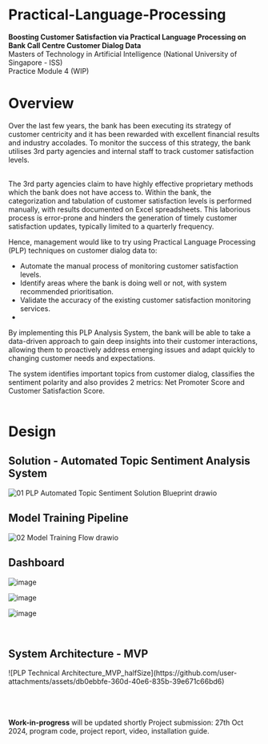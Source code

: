 # Practical-Language-Processing
<b>Boosting Customer Satisfaction via Practical Language Processing on Bank Call Centre Customer Dialog Data</b><br> 
Masters of Technology in Artificial Intelligence (National University of Singapore - ISS)<br> 
Practice Module 4 (WIP)<br>

<h1>Overview</h1>
Over the last few years, the bank has been executing its strategy of customer centricity and it has been rewarded with excellent financial results and industry accolades. To monitor the 
success of this strategy, the bank utilises 3rd party agencies and internal staff to track customer satisfaction levels. <br><br>

The 3rd party agencies claim to have highly effective proprietary methods which the bank does not have access to. Within the bank, the categorization and tabulation of customer satisfaction 
levels is performed manually, with results documented on Excel spreadsheets. This laborious process is error-prone and hinders the generation of timely customer satisfaction updates, 
typically limited to a quarterly frequency. <br>

Hence, management would like to try using Practical Language Processing (PLP) techniques on customer dialog data to: 
- Automate the manual process of monitoring customer satisfaction levels. 
- Identify areas where the bank is doing well or not, with system recommended prioritisation.
- Validate the accuracy of the existing customer satisfaction monitoring services.
- <br>
By implementing this PLP Analysis System, the bank will be able to take a data-driven approach 
to gain deep insights into their customer interactions, allowing them to proactively address 
emerging issues and adapt quickly to changing customer needs and expectations. 

The system identifies important topics from customer dialog, classifies the sentiment polarity and also provides 2 metrics: Net Promoter Score and Customer Satisfaction Score.
<br><br>

<h1>Design</h1>
<h2>Solution - Automated Topic Sentiment Analysis System</h2>

![01 PLP Automated Topic Sentiment Solution Blueprint drawio](https://github.com/user-attachments/assets/b09e0531-6e01-4bd6-9574-ad270fadf71f)


<h2>Model Training Pipeline</h2>

![02 Model Training Flow drawio](https://github.com/user-attachments/assets/11c7b045-6d90-495c-89a6-9571e095516a)



<h2>Dashboard</h2>

![image](https://github.com/user-attachments/assets/c989101b-6c13-4ef4-a05e-f990a67c6dd3)

![image](https://github.com/user-attachments/assets/3a1e5174-fa5e-4740-ab1c-b92ae79e9bd7)

![image](https://github.com/user-attachments/assets/a9d9f108-0867-4002-9c09-f23bf016837c)


<br>
<h2>System Architecture - MVP</h2>
![PLP Technical Architecture_MVP_halfSize](https://github.com/user-attachments/assets/db0ebbfe-360d-40e6-835b-39e671c66bd6)  

<br><br><br>
<b>Work-in-progress</b> will be updated shortly
Project submission: 27th Oct 2024, program code, project report, video, installation guide.
<br>
